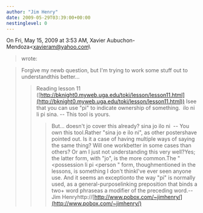 ```yaml
---
author: "Jim Henry"
date: 2009-05-29T03:39:00+00:00
nestinglevel: 0
---
```

On Fri, May 15, 2009 at 3:53 AM, Xavier Aubuchon-Mendoza<[xavieram@yahoo.com](mailto://xavieram@yahoo.com)\
> wrote:

> Forgive my newb question, but I'm trying to work some stuff out to understandthis better...
>> Reading lesson 11 ([http://bknight0.myweb.uga.edu/toki/lesson/lesson11.html](http://bknight0.myweb.uga.edu/toki/lesson/lesson11.html)) Isee that you can use "pi" to indicate ownership of something.
>>  ilo ni li pi sina. --
 This tool is yours.
>>> But... doesn't jo cover this already?
>> sina jo ilo ni  --
 You own this tool.Rather "sina jo e ilo ni", as other postershave pointed out.
> Is it a case of having multiple ways of saying the same thing? Will one workbetter in some cases than others? Or am I just not understanding this very well?Yes; the latter form, with "jo", is the more common.The "<possession
> li pi <person
>" form, thoughmentioned in the lessons, is something I don't thinkI've ever seen anyone use. And it seems an exceptionto the way "pi" is normally used, as a general-purposelinking preposition that binds a two+ word phraseas a modifier of the preceding word.--
Jim Henryhttp://[http://www.pobox.com/~jimhenry/](http://www.pobox.com/~jimhenry/)